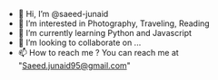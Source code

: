- 👋 Hi, I’m @saeed-junaid
- 👀 I’m interested in Photography, Traveling, Reading
- 🌱 I’m currently learning Python and Javascript
- 💞️ I’m looking to collaborate on ...
- 📫 How to reach me ? You can reach me at "Saeed.junaid95@gmail.com"

<!---
saeed-junaid/saeed-junaid is a ✨ special ✨ repository because its `README.md` (this file) appears on your GitHub profile.
You can click the Preview link to take a look at your changes.
--->
